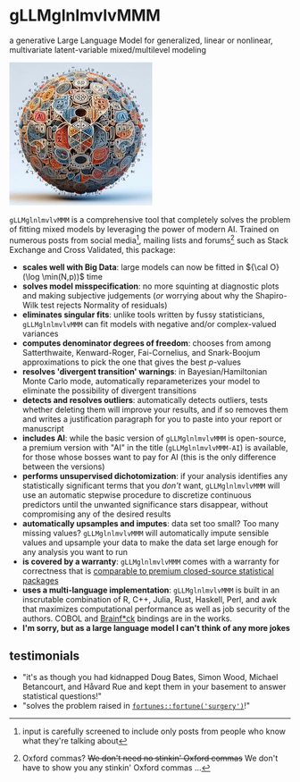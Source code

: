 # gLLMglnlmvlvMMM

a generative Large Language Model for generalized,
linear or nonlinear, multivariate latent-variable
mixed/multilevel modeling

![](pic_small.jpg)

`gLLMglnlmvlvMMM` is a comprehensive tool that completely solves the problem of fitting mixed models by leveraging the power of modern AI. Trained on numerous posts from social media[^1], mailing lists and forums[^2] such as Stack Exchange and Cross Validated, this package:

- **scales well with Big Data**: large models can now be fitted in ${\cal O}(\log \min(N,p))$ time 
- **solves model misspecification**: no more squinting at diagnostic plots and making subjective judgements (*or* worrying about why the Shapiro-Wilk test rejects Normality of residuals)
- **eliminates singular fits**: unlike tools written by fussy statisticians, `gLLMglnlmvlvMMM` can fit models with negative and/or complex-valued variances
- **computes denominator degrees of freedom**: chooses from among Satterthwaite, Kenward-Roger, Fai-Cornelius, and Snark-Boojum approximations to pick the one that gives the best $p$-values
- **resolves 'divergent transition' warnings**: in Bayesian/Hamiltonian Monte Carlo mode, automatically reparameterizes your model to eliminate the possibility of divergent transitions
- **detects and resolves outliers**: automatically detects outliers, tests whether deleting them will improve your results, and if so removes them and writes a justification paragraph for you to paste into your report or manuscript
- **includes AI**: while the basic version of `gLLMglnlmvlvMMM` is open-source, a premium version with "AI" in the title (`gLLMglnlmvlvMMM-AI`) is available, for those whose bosses want to pay for AI (this is the only difference between the versions)
- **performs unsupervised dichotomization**: if your analysis identifies any statistically significant terms that you *don't* want, `gLLMglnlmvlvMMM` will use an automatic stepwise procedure to discretize continuous predictors until the unwanted significance stars disappear, without compromising any of the desired results
- **automatically upsamples and imputes**: data set too small? Too many missing values? `gLLMglnlmvlvMMM` will automatically impute sensible values and upsample your data to make the data set large enough for any analysis you want to run
- **is covered by a warranty**: `gLLMglnlmvlvMMM` comes with a warranty for correctness that is [comparable to premium closed-source statistical packages](https://notstatschat.rbind.io/2019/02/18/absolutely-no-warranty/)
- **uses a multi-language implementation**: `gLLMglnlmvlvMMM` is built in an inscrutable combination of R, C++, Julia, Rust, Haskell, Perl, and awk that maximizes computational performance as well as job security of the authors. COBOL and [Brainf*ck](https://en.wikipedia.org/wiki/Brainfuck) bindings are in the works.
- **I'm sorry, but as a large language model I can't think of any more jokes**

## testimonials

* "it's as though you had kidnapped Doug Bates, Simon Wood, Michael Betancourt, and Håvard Rue and kept them in your basement to answer statistical questions!"
* "solves the problem raised in [`fortunes::fortune('surgery')`](https://stats.stackexchange.com/a/17513/2126)!"

[^1]: input is carefully screened to include only posts from people who know what they're talking about
[^2]: Oxford commas? ~~We don't need no stinkin' Oxford commas~~  We don't have to show you any stinkin' Oxford commas ...
